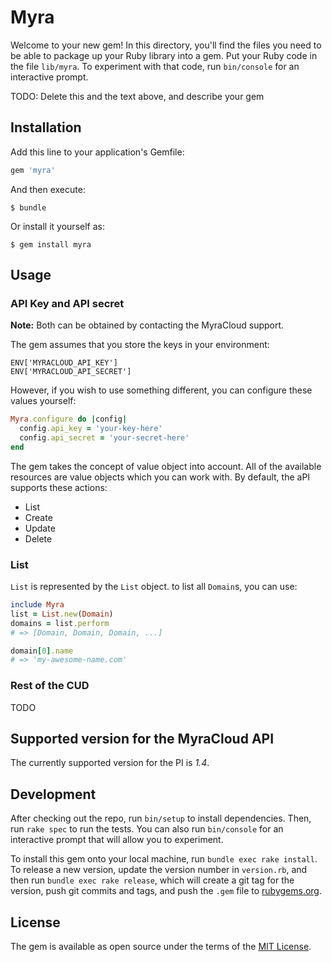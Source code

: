 # Myra

Welcome to your new gem! In this directory, you'll find the files you need to be able to package up your Ruby library into a gem. Put your Ruby code in the file `lib/myra`. To experiment with that code, run `bin/console` for an interactive prompt.

TODO: Delete this and the text above, and describe your gem

## Installation

Add this line to your application's Gemfile:

```ruby
gem 'myra'
```

And then execute:

    $ bundle

Or install it yourself as:

    $ gem install myra

## Usage

### API Key and API secret

**Note:** Both can be obtained by contacting the MyraCloud support.

The gem assumes that you store the keys in your environment:

```
ENV['MYRACLOUD_API_KEY']
ENV['MYRACLOUD_API_SECRET']
```

However, if you wish to use something different, you can configure these values yourself:

```ruby
Myra.configure do |config|
  config.api_key = 'your-key-here'
  config.api_secret = 'your-secret-here'
end
```

The gem takes the concept of value object into account. All of the available resources are value objects which you can work with. By default, the aPI supports these actions:

- List
- Create
- Update
- Delete

### List

`List` is represented by the `List` object. to list all `Domain`s, you can use:

```ruby
include Myra
list = List.new(Domain)
domains = list.perform
# => [Domain, Domain, Domain, ...]

domain[0].name
# => 'my-awesome-name.com'
```

### Rest of the CUD

TODO

## Supported version for the MyraCloud API

The currently supported version for the PI is *1.4*.

## Development

After checking out the repo, run `bin/setup` to install dependencies. Then, run `rake spec` to run the tests. You can also run `bin/console` for an interactive prompt that will allow you to experiment.

To install this gem onto your local machine, run `bundle exec rake install`. To release a new version, update the version number in `version.rb`, and then run `bundle exec rake release`, which will create a git tag for the version, push git commits and tags, and push the `.gem` file to [rubygems.org](https://rubygems.org).

## License

The gem is available as open source under the terms of the [MIT License](http://opensource.org/licenses/MIT).

